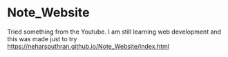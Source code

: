 # Note_Website
Tried something from the Youtube. I am still learning web development and this was made just to try
https://neharsputhran.github.io/Note_Website/index.html

